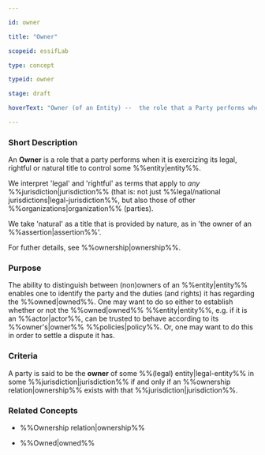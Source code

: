 ```yaml
---

id: owner

title: "Owner"

scopeid: essifLab

type: concept

typeid: owner

stage: draft

hoverText: "Owner (of an Entity) --  the role that a Party performs when it is exercizing its legal, rightful or natural title to control that Entity."

---
```




### Short Description

<!--REQUIRED--in 1-3 sentences that describe the concept to a layperson with reasonable accuracy.-->

An **Owner** is a role that a party performs when it is exercizing its legal, rightful or natural title to control some %%entity|entity%%. 



We interpret 'legal' and 'rightful' as terms that apply to _any_ %%jurisdiction|jurisdiction%% (that is: not just %%legal/national jurisdictions|legal-jurisdiction%%, but also those of other %%organizations|organization%% (parties).



We take 'natural' as a title that is provided by nature, as in 'the owner of an %%assertion|assertion%%'.



For futher details, see %%ownership|ownership%%.



### Purpose

The ability to distinguish between (non)owners of an %%entity|entity%% enables one to identify the party and the duties (and rights) it has regarding the %%owned|owned%%. One may want to do so either to establish whether or not the %%owned|owned%% %%entity|entity%%, e.g. if it is an %%actor|actor%%, can be trusted to behave according to its %%owner's|owner%% %%policies|policy%%. Or, one may want to do this in order to settle a dispute it has.



### Criteria

A party is said to be the **owner** of some %%(legal) entity|legal-entity%% in some %%jurisdiction|jurisdiction%% if and only if an %%ownership relation|ownership%% exists with that %%jurisdiction|jurisdiction%%.



### Related Concepts

- %%Ownership relation|ownership%%

- %%Owned|owned%%
